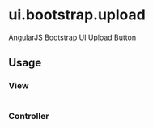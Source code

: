 # ui.bootstrap.upload

AngularJS Bootstrap UI Upload Button

## Usage



### View

```html

```

### Controller

